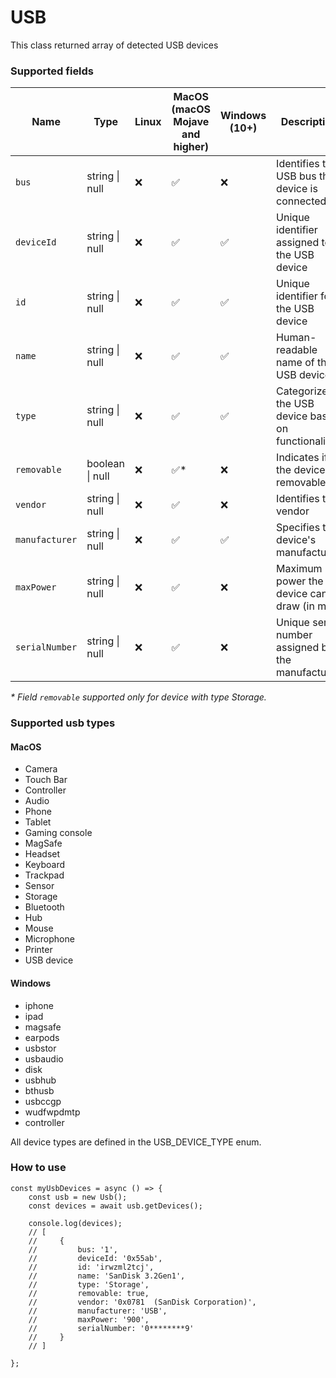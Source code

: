 # USB
This class returned array of detected USB devices

### Supported fields
| Name          | Type            | Linux | MacOS (macOS Mojave and higher) | Windows (10+) | Description                                       |
|---------------|-----------------|-------|----------------------------------|---------------|---------------------------------------------------|
|`bus`          | string \| null  | ❌    | ✅                                | ❌            | Identifies the USB bus the device is connected to |
|`deviceId`     | string \| null  | ❌    | ✅                                | ✅            | Unique identifier assigned to the USB device      |
|`id`           | string \| null  | ❌    | ✅                                | ✅            | Unique identifier for the USB device              |
|`name`         | string \| null  | ❌    | ✅                                | ✅            | Human-readable name of the USB device             |
|`type`         | string \| null  | ❌    | ✅                                | ✅            | Categorizes the USB device based on functionality |
|`removable`    | boolean \| null | ❌    | ✅*                               | ❌            | Indicates if the device is removable              |
|`vendor`       | string \| null  | ❌    | ✅                                | ❌            | Identifies the vendor                             |
|`manufacturer` | string \| null  | ❌    | ✅                                | ✅            | Specifies the device's manufacturer.              |
|`maxPower`     | string \| null  | ❌    | ✅                                | ❌            | Maximum power the device can draw (in mA)         |
|`serialNumber` | string \| null  | ❌    | ✅                                | ❌            | Unique serial number assigned by the manufacturer |

*\* Field `removable` supported only for device with type Storage.*

### Supported usb types
#### MacOS
- Camera
- Touch Bar
- Controller
- Audio
- Phone
- Tablet
- Gaming console
- MagSafe
- Headset
- Keyboard
- Trackpad
- Sensor
- Storage
- Bluetooth
- Hub
- Mouse
- Microphone
- Printer
- USB device

#### Windows
- iphone
- ipad
- magsafe
- earpods
- usbstor
- usbaudio
- disk
- usbhub
- bthusb
- usbccgp
- wudfwpdmtp
- controller

All device types are defined in the USB_DEVICE_TYPE enum.

### How to use

```tsx
const myUsbDevices = async () => {
    const usb = new Usb();
    const devices = await usb.getDevices();

    console.log(devices);
    // [
    //     {
    //         bus: '1',
    //         deviceId: '0x55ab',
    //         id: 'irwzml2tcj',
    //         name: 'SanDisk 3.2Gen1',
    //         type: 'Storage',
    //         removable: true,
    //         vendor: '0x0781  (SanDisk Corporation)',
    //         manufacturer: 'USB',
    //         maxPower: '900',
    //         serialNumber: '0********9'
    //     }
    // ]

};
```